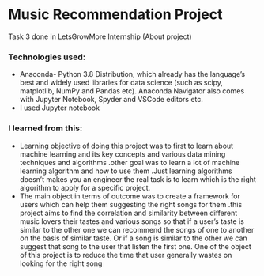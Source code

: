 # Music Recommendation Project
Task 3 done in LetsGrowMore Internship
(About project)
### Technologies used:
- Anaconda- Python 3.8 Distribution, which already has the language’s best and widely used libraries for data science (such as scipy, matplotlib, NumPy and Pandas etc). Anaconda Navigator also comes with Jupyter Notebook, Spyder and VSCode editors etc.
- I used Jupyter notebook
### I learned from this: 
- Learning objective of doing this project was to first to learn about machine learning and its
key concepts and various data mining techniques and algorithms .other goal was to learn a lot
of machine learning algorithm and how to use them .Just learning algorithms doesn’t makes
you an engineer the real task is to learn which is the right algorithm to apply for a specific
project. 
- The main object in terms of outcome was to create a framework for users which can help
them suggesting the right songs for them .this project aims to find the correlation and
similarity between different music lovers their tastes and various songs so that if a user’s taste
is similar to the other one we can recommend the songs of one to another on the basis of
similar taste. Or if a song is similar to the other we can suggest that song to the user that
listen the first one. One of the object of this project is to reduce the time that user generally
wastes on looking for the right song 
